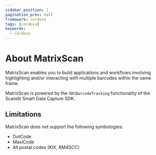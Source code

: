 ```yaml
---
sidebar_position: 1
pagination_prev: null
framework: cordova
tags: [cordova]
keywords:
  - cordova
---
```


# About MatrixScan

MatrixScan enables you to build applications and workflows involving highlighting and/or interacting with multiple barcodes within the same frame.

MatrixScan is powered by the `SDCBarcodeTracking` functionality of the Scandit Smart Data Capture SDK.

## Limitations

MatrixScan does not support the following symbologies:

- DotCode
- MaxiCode
- All postal codes (KIX, RM4SCC)
